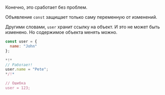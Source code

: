 Конечно, это сработает без проблем.

Объявление `const` защищает только саму переменную от изменений.

Другими словами, `user` хранит ссылку на объект. И это не может быть изменено. Но содержимое объекта менять можно.

```js run
const user = {
  name: "John"
};

*!*
// Работает!
user.name = "Pete";
*/!*

// Ошибка
user = 123;
```
